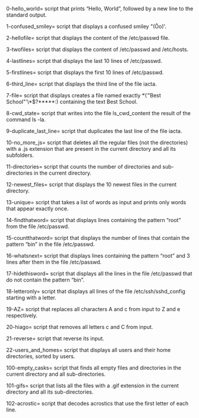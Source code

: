 0-hello_world= script that prints “Hello, World”, followed by a new line to the standard output.

1-confused_smiley= script that displays a confused smiley "(Ôo)'.

2-hellofile= script that displays the content of the /etc/passwd file.

3-twofiles= script that displays the content of /etc/passwd and /etc/hosts.

4-lastlines= script that displays the last 10 lines of /etc/passwd.

5-firstlines= script that displays the first 10 lines of /etc/passwd.

6-third_line= script that displays the third line of the file iacta.

7-file= script that displays creates a file named exactly \*\\'"Best School"\'\\*$\?\*\*\*\*\*:) containing the text Best School.

8-cwd_state= script that writes into the file ls_cwd_content the result of the command ls -la.

9-duplicate_last_line= script that duplicates the last line of the file iacta.

10-no_more_js= script that deletes all the regular files (not the directories) with a .js extension that are present in the current directory and all its subfolders.

11-directories= script that counts the number of directories and sub-directories in the current directory.

12-newest_files= script that displays the 10 newest files in the current directory.

13-unique= script that takes a list of words as input and prints only words that appear exactly once.

14-findthatword= script that displays lines containing the pattern “root” from the file /etc/passwd.

15-countthatword= script that displays the number of lines that contain the pattern “bin” in the file /etc/passwd.

16-whatsnext= script that displays lines containing the pattern “root” and 3 lines after them in the file /etc/passwd.

17-hidethisword= script that displays all the lines in the file /etc/passwd that do not contain the pattern “bin”.

18-letteronly= script that displays all lines of the file /etc/ssh/sshd_config starting with a letter.

19-AZ= script that replaces all characters A and c from input to Z and e respectively.

20-hiago= script that removes all letters c and C from input.

21-reverse= script that reverse its input.

22-users_and_homes= script that displays all users and their home directories, sorted by users.

100-empty_casks= script that finds all empty files and directories in the current directory and all sub-directories.

101-gifs= script that lists all the files with a .gif extension in the current directory and all its sub-directories.

102-acrostic= script that decodes acrostics that use the first letter of each line.
